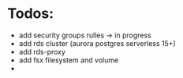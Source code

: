 # Todos:

- add security groups rulles -> in progress
- add rds cluster (aurora postgres serverless 15+)
- add rds-proxy
- add fsx filesystem and volume
-
